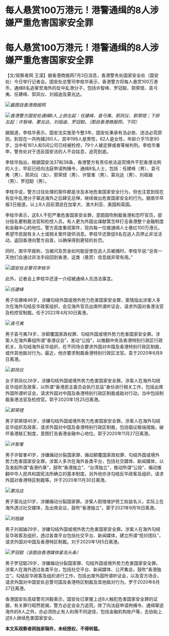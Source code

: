 # 每人悬赏100万港元！港警通缉的8人涉嫌严重危害国家安全罪

# 每人悬赏100万港元！港警通缉的8人涉嫌严重危害国家安全罪

【文/观察者网
王濛】据香港商报网7月3日消息，香港警务处国家安全处（国安处）今日举行记者会。国安处总警司李桂华表示，香港警方将每人悬赏100万港币，通缉8名逃窜至海外的反中乱港分子，包括许智峰、罗冠聪、郭荣铿、袁弓夷、任建峰、郭凤仪、刘祖迪及蒙兆达。

![](https://inews.gtimg.com/newsapp_bt/0/15811364524/1000)_截图自香港商报网_

![](https://inews.gtimg.com/newsapp_bt/0/15811364525/1000)_香港警方国安处通缉8人
上排左起：任建峰、袁弓夷、郭凤仪、郭荣铿；下排左起：许智峰、蒙兆达、刘祖迪、罗冠聪。（图自香港商报网，下同）_

据报道，李桂华表示，国安法实施至今整3年，国安处秉承有法必依、违法必究原则，到现在一共拘捕260人，其中198人是男性，62人是女性，年龄介乎15至90岁，当中有161人和5间公司已经被检控，79个人被定罪或者等候判刑。李桂华重申，警务处对于违反国安法的人不会姑息，追究到底。

李桂华指出，根据国安法37和38条，香港警方有责任依法追究境外干犯香港法例的人士，早前已经向法庭申请拘捕令，通缉8名人士，包括：任建峰（男）、袁弓夷（男）、郭凤仪（女）、郭荣铿（男）、许智峯（男）、蒙兆达（男）、刘祖廸（男）、罗冠聪（男）。

李桂华说，警方过往处理的案件都是涉及本地危害国家安全行为，但也注意到现在有反中乱港分子窜逃海外之后肆无忌惮，继续做出危害国家安全的行为。据南华早报3日报道，以上8人目前潜逃在加拿大、澳大利亚、美国和英国。

李桂华表示，这8人干犯严重危害国家安全罪，意图鼓吹制裁香港和恐吓官员，部分指名要制裁法官和检控人员。有人更为外国出谋献策怎样打击香港整个金融制度和金融中心的地位。警方高度重视案件，现向每一位被通缉人士悬红100万港元，希望市民就有关人士或相关案件提供消息。李桂华还敦促8名在逃人员停止非法活动，返回香港向警方自首，以确保得到更轻的处罚。

同时，南华早报称，当被问及赏金如何能促使在逃人员被捕时，李桂华说:“总有一天他们会通过非法手段回到香港，这类（悬赏）信息就非常有用。”

![](https://inews.gtimg.com/newsapp_bt/0/15811364527/1000)_国安处总警司李桂华_

此外，记者会上李桂华还逐一介绍被通缉人员违法事宜。

![](https://inews.gtimg.com/newsapp_bt/0/15811364529/1000)_任建峰_

男子任建峰46岁，涉嫌勾结外国或境外势力危害国家安全罪，案情指出涉案人多次在海外勾结反华政客组织，会见海外官员出席所谓听证会，请求外国对香港法官及检控官制裁。任于2022年4月30日离港。

![](https://inews.gtimg.com/newsapp_bt/0/15811364530/1000)_袁弓夷_

男子袁弓夷74岁，涉颠覆国家政权罪、勾结外国或境外势力危害国家安全罪。涉案人在海外筹组所谓“香港议会”，发动“公投”，以推翻中央及香港特别行政区行政机关，及勾结海外反华组织，在不同场合要求外国对中国及香港特别行政区制裁，或作其他敌对行为。最近，他亦要求制裁香港特别行政区法官。袁于2020年6月9日离港。

![](https://inews.gtimg.com/newsapp_bt/0/15811364531/1000)_郭凤仪_

女子郭凤仪26岁，涉嫌勾结外国或境外势力危害国家安全罪。涉案人在海外勾结反华组织及政客，以所谓“香港民主委员会执行总监”身份进行相关工作，包括出席外国所谓听证会，请求外国对中国及香港特别行政区制裁或敌对行动，当中包括制裁香港法官及检控官。郭于2020年1月25日离港。

![](https://inews.gtimg.com/newsapp_bt/0/15811364532/1000)_郭荣铿_

男子郭荣铿45岁，涉嫌勾结外国或境外势力危害国家安全罪。涉案人在海外勾结反华组织及政客，请求外国对中国及香港特别行政区制裁，包括倡议极端措施，破坏香港联汇制度，意图打击香港金融中心地位。郭于2020年11月27日离港。

![](https://inews.gtimg.com/newsapp_bt/0/15811364533/1000)_许智峯_

男子许智峯41岁，涉嫌煽动分裂国家罪、煽动颠覆国家政权罪、勾结外国或境外势力危害国家安全罪。涉案人多次在海外各类平台，包括社交媒体、新闻媒体，以及发起所谓“香港约章”，鼓吹“香港独立”、“台湾独立”，推动所谓“公投”，煽动推翻中华人民共和国宪法所确立的基本制度。另外他亦涉勾结反华政客及组织，请求外国对香港特区制裁等。许于2020年11月30日离港。

![](https://inews.gtimg.com/newsapp_bt/0/15811364534/1000)_蒙兆达_

男子蒙兆达51岁，涉嫌煽动分裂国家罪。涉案人假借维护劳工权益名义，实际上在海外透过社交媒体，及出席会议，鼓吹“香港独立”。蒙于2021年9月16日离港。

![](https://inews.gtimg.com/newsapp_bt/0/15811364536/1000)_刘祖廸_

男子刘祖廸29岁，涉嫌勾结外国或境外势力危害国家安全罪。涉案人在海外勾结反华政客及组织，透过各类平台包括社交平台、新闻媒体，建立所谓“揽炒团队”，请求外国对中国及香港特区制裁。刘于2020年1月5日离港。

![](https://inews.gtimg.com/newsapp_bt/0/15811364537/1000)_罗冠聪（该图自香港媒体星岛头条）_

男子罗冠聪29岁，涉嫌煽动分裂国家罪、勾结外国或境外势力危害国家安全罪。涉案人在海外透过各类平台，包括社交平台、新闻媒体、公开集会，鼓吹“香港独立”。勾结反华政客及组织进行工作，包括出席外国所谓听证会，以及官方场合，请求外国对中国安处总警司国及香港特区制裁及其他敌对行为。罗于2020年6月27日离港。

香港国安处高级警司洪毅表示，国安处已掌握上述8人触犯危害国家安全罪的证据，有关罪行昭然若揭，警方必定会全力追究。除了向法庭申请拘捕令、通缉窜逃海外的8人之外，亦必须防止有人利用不同途径，包括金融机构账户等，去协助上述8人继续危害国家安全。

**本文系观察者网独家稿件，未经授权，不得转载。**

